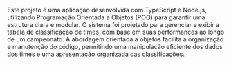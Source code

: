 Este projeto é uma aplicação desenvolvida com TypeScript e Node.js, utilizando Programação Orientada a Objetos (POO) para garantir uma estrutura clara e modular. O sistema foi projetado para gerenciar e exibir a tabela de classificação de times, com base em suas performances 
ao longo de um campeonato. A abordagem orientada a objetos facilita a organização e manutenção do código, permitindo uma manipulação eficiente dos dados dos times e uma apresentação organizada das classificações.
